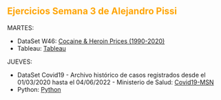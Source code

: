 
<h2 style="color:#FFA500"> Ejercicios Semana 3 de Alejandro Pissi </h2>

MARTES:

* DataSet W46: [Cocaine & Heroin Prices (1990-2020)](https://download.data.world/s/ux6pwolf474p3nlqoqhkyssim36itj)
* Tableau: [Tableau](https://apissi.github.io/infovis/s3/tableausem3.html)

JUEVES:

* DataSet Covid19 - Archivo histórico de casos registrados desde el 01/03/2020 hasta el 04/06/2022 - Ministerio de Salud: [Covid19-MSN](https://sisa.msal.gov.ar/datos/descargas/covid-19/files/Covid19Casos.zip)
* Python: [Python](https://drive.google.com/file/d/18RDV_ODIWQpCQFa2Yctg7jap-5cEwH36/view?usp=sharing)
